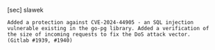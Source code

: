 [sec] slawek

    Added a protection against CVE-2024-44905 - an SQL injection
    vulnerable existing in the go-pg library. Added a verification of
    the size of incoming requests to fix the DoS attack vector.
    (Gitlab #1939, #1940)
